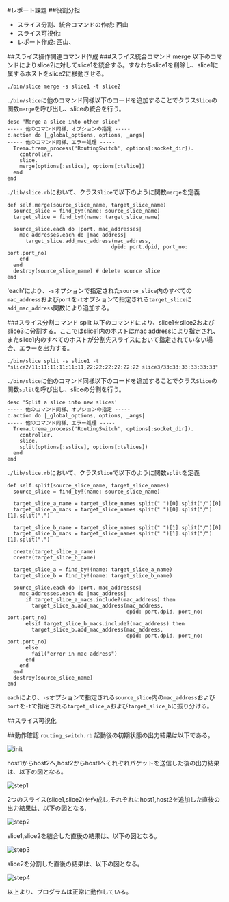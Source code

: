 #レポート課題
##役割分担

* スライス分割、統合コマンドの作成: 西山
* スライス可視化: 
* レポート作成: 西山、

##スライス操作関連コマンド作成
###スライス統合コマンド merge
以下のコマンドによりslice2に対してslice1を統合する。すなわちslice1を削除し、slice1に属するホストをslice2に移動させる。

`./bin/slice merge -s slice1 -t slice2`

`./bin/slice`に他のコマンド同様以下のコードを追加することでクラス`Slice`の関数`merge`を呼び出し、sliceの統合を行う。

    desc 'Merge a slice into other slice'
    ----- 他のコマンド同様、オプションの指定 -----
    c.action do |_global_options, options, _args|
    ----- 他のコマンド同様、エラー処理 -----
      Trema.trema_process('RoutingSwitch', options[:socket_dir]).
        controller.
        slice.
        merge(options[:sslice], options[:tslice])
      end
    end

`./lib/slice.rb`において、クラス`Slice`で以下のように関数`merge`を定義

    def self.merge(source_slice_name, target_slice_name)
      source_slice = find_by!(name: source_slice_name)
      target_slice = find_by!(name: target_slice_name)
    
      source_slice.each do |port, mac_addresses|
        mac_addresses.each do |mac_address|
          target_slice.add_mac_address(mac_address,
                                      dpid: port.dpid, port_no: port.port_no)
        end
      end
      destroy(source_slice_name) # delete source slice
    end

'each'により、`-s`オプションで指定された`source_slice`内のすべての`mac_address`および`port`を`-t`オプションで指定される`target_slice`に`add_mac_address`関数により追加する。

###スライス分割コマンド split
以下のコマンドにより、slice1をslice2およびslice3に分割する。ここではslice1内のホストはmac addressにより指定され、またslice1内のすべてのホストが分割先スライスにおいて指定されていない場合、エラーを出力する。

`./bin/slice split -s slice1 -t "slice2/11:11:11:11:11:11,22:22:22:22:22:22 slice3/33:33:33:33:33:33"`

`./bin/slice`に他のコマンド同様以下のコードを追加することでクラス`Slice`の関数`split`を呼び出し、sliceの分割を行う。

    desc 'Split a slice into new slices'
    ----- 他のコマンド同様、オプションの指定 -----
    c.action do |_global_options, options, _args|
    ----- 他のコマンド同様、エラー処理 -----
      Trema.trema_process('RoutingSwitch', options[:socket_dir]).
        controller.
        slice.
        split(options[:sslice], options[:tslices])
      end
    end

`./lib/slice.rb`において、クラス`Slice`で以下のように関数`split`を定義

    def self.split(source_slice_name, target_slice_names) 
      source_slice = find_by!(name: source_slice_name)
    
      target_slice_a_name = target_slice_names.split(" ")[0].split("/")[0]
      target_slice_a_macs = target_slice_names.split(" ")[0].split("/")[1].split(",")
    
      target_slice_b_name = target_slice_names.split(" ")[1].split("/")[0]
      target_slice_b_macs = target_slice_names.split(" ")[1].split("/")[1].split(",")
    
      create(target_slice_a_name)
      create(target_slice_b_name)
    
      target_slice_a = find_by!(name: target_slice_a_name)
      target_slice_b = find_by!(name: target_slice_b_name)
       
      source_slice.each do |port, mac_addresses|
        mac_addresses.each do |mac_address|
          if target_slice_a_macs.include?(mac_address) then
            target_slice_a.add_mac_address(mac_address,
                                           dpid: port.dpid, port_no: port.port_no)
          elsif target_slice_b_macs.include?(mac_address) then
            target_slice_b.add_mac_address(mac_address,
                                           dpid: port.dpid, port_no: port.port_no)
          else
            fail("error in mac address")
          end
        end
      end
      destroy(source_slice_name)
    end

`each`により、`-s`オプションで指定される`source_slice`内の`mac_address`および`port`を`-t`で指定される`target_slice_a`および`target_slice_b`に振り分ける。


##スライス可視化




##動作確認
`routing_switch.rb` 起動後の初期状態の出力結果は以下である。

![init](https://github.com/handai-trema/slicable_switch-team-haselab/figure/fig1.png)

host1からhost2へ,host2からhost1へそれぞれパケットを送信した後の出力結果は、以下の図となる。

![step1](https://github.com/handai-trema/_switch-team-haselab/figure/fig2.png)

2つのスライス(slice1,slice2)を作成し,それぞれにhost1,host2を追加した直後の出力結果は、以下の図となる.

![step2](https://github.com/handai-trema/slicable_switch-team-haselab/figure/fig3.png)

slice1,slice2を結合した直後の結果は、以下の図となる。

![step3](https://github.com/handai-trema/slicable_switch-team-haselab/figure/fig4.png)

slice2を分割した直後の結果は、以下の図となる。

![step4](https://github.com/handai-trema/slicable_switch-team-haselab/figure/fig5.png)

以上より、プログラムは正常に動作している。



